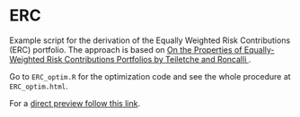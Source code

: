 # ERC
Example script for the derivation of the Equally Weighted Risk Contributions (ERC) portfolio. The approach is based on <a href="https://www.researchgate.net/publication/45397778_On_the_Properties_of_Equally-Weighted_Risk_Contributions_Portfolios">On
the Properties of Equally-Weighted Risk Contributions Portfolios by Teiletche and Roncalli <a>.

Go to `ERC_optim.R` for the optimization code and see the whole procedure at `ERC_optim.html`.

For a [direct preview follow this link](https://htmlpreview.github.io/?https://github.com/rwarnung/ERC/blob/master/ERC_optim.html).
